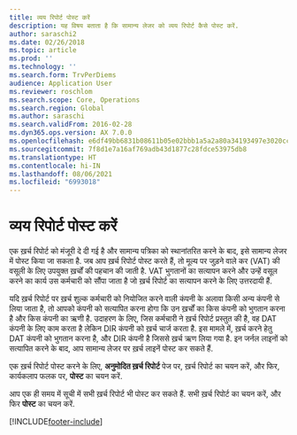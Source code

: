 ```yaml
---
title: व्यय रिपोर्ट पोस्ट करें
description: यह विषय बताता है कि सामान्य लेजर को व्यय रिपोर्ट कैसे पोस्ट करें.
author: saraschi2
ms.date: 02/26/2018
ms.topic: article
ms.prod: ''
ms.technology: ''
ms.search.form: TrvPerDiems
audience: Application User
ms.reviewer: roschlom
ms.search.scope: Core, Operations
ms.search.region: Global
ms.author: saraschi
ms.search.validFrom: 2016-02-28
ms.dyn365.ops.version: AX 7.0.0
ms.openlocfilehash: e6df49bb6831b08611b05e02bbb1a5a2a80a34193497e3020ccddd5370cf37a4
ms.sourcegitcommit: 7f8d1e7a16af769adb43d1877c28fdce53975db8
ms.translationtype: HT
ms.contentlocale: hi-IN
ms.lasthandoff: 08/06/2021
ms.locfileid: "6993018"
---
```

# <a name="post-an-expense-report"></a>व्यय रिपोर्ट पोस्ट करें

एक ख़र्च रिपोर्ट को मंजूरी दे दी गई है और सामान्य पत्रिका को स्थानांतरित करने के बाद, इसे सामान्य लेजर में पोस्ट किया जा सकता है. जब आप ख़र्च रिपोर्ट पोस्ट करते हैं, तो मूल्य पर जुड़ने वाले कर (VAT) की वसूली के लिए उपयुक्त ख़र्चों की पहचान की जाती है. VAT भुगतानों का सत्यापन करने और उन्हें वसूल करने का कार्य उस कर्मचारी को सौंपा जाता है जो ख़र्च रिपोर्ट का सत्यापन करने के लिए उत्तरदायी हैं.

यदि ख़र्च रिपोर्ट पर ख़र्च शुल्क कर्मचारी को नियोजित करने वाली कंपनी के अलावा किसी अन्य कंपनी से लिया जाता है, तो आपको कंपनी को सत्यापित करना होगा कि उन ख़र्चों का किस कंपनी को भुगतान करना है और किस कंपनी का ऋणी है. उदाहरण के लिए, जिस कर्मचारी ने ख़र्च रिपोर्ट प्रस्तुत की है, वह DAT कंपनी के लिए काम करता है लेकिन DIR कंपनी को ख़र्च चार्ज करता है. इस मामले में, ख़र्च करने हेतु DAT कंपनी को भुगतान करना है, और DIR कंपनी है जिससे ख़र्च ऋण लिया गया है. इन जर्नल लाइनों को सत्यापित करने के बाद, आप सामान्य लेजर पर ख़र्च लाइनें पोस्ट कर सकते हैं.

एक ख़र्च रिपोर्ट पोस्ट करने के लिए, **अनुमोदित ख़र्च रिपोर्ट** पेज पर, ख़र्च रिपोर्ट का चयन करें, और फिर, कार्यकलाप फलक पर, **पोस्ट** का चयन करें.

आप एक ही समय में सूची में सभी ख़र्च रिपोर्ट भी पोस्ट कर सकते हैं. सभी ख़र्च रिपोर्ट का चयन करें, और फिर **पोस्ट** का चयन करें.


[!INCLUDE[footer-include](../includes/footer-banner.md)]